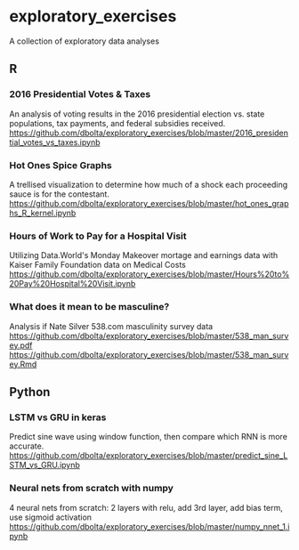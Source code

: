 # exploratory_exercises
A collection of exploratory data analyses

## R
### 2016 Presidential Votes & Taxes
An analysis of voting results in the 2016 presidential election vs. state populations, tax payments, and federal subsidies received.
<br>https://github.com/dbolta/exploratory_exercises/blob/master/2016_presidential_votes_vs_taxes.ipynb

### Hot Ones Spice Graphs
A trellised visualization to determine how much of a shock each proceeding sauce is for the contestant.
<br>https://github.com/dbolta/exploratory_exercises/blob/master/hot_ones_graphs_R_kernel.ipynb

### Hours of Work to Pay for a Hospital Visit
Utilizing Data.World's Monday Makeover mortage and earnings data with Kaiser Family Foundation data on Medical Costs
<br>https://github.com/dbolta/exploratory_exercises/blob/master/Hours%20to%20Pay%20Hospital%20Visit.ipynb

### What does it mean to be masculine?
Analysis if Nate Silver 538.com masculinity survey data
<br>https://github.com/dbolta/exploratory_exercises/blob/master/538_man_survey.pdf
<br>https://github.com/dbolta/exploratory_exercises/blob/master/538_man_survey.Rmd

## Python
### LSTM vs GRU in keras
Predict sine wave using window function, then compare which RNN is more accurate.
<br>https://github.com/dbolta/exploratory_exercises/blob/master/predict_sine_LSTM_vs_GRU.ipynb

### Neural nets from scratch with numpy
4 neural nets from scratch: 2 layers with relu, add 3rd layer, add bias term, use sigmoid activation 
<br>https://github.com/dbolta/exploratory_exercises/blob/master/numpy_nnet_1.ipynb
